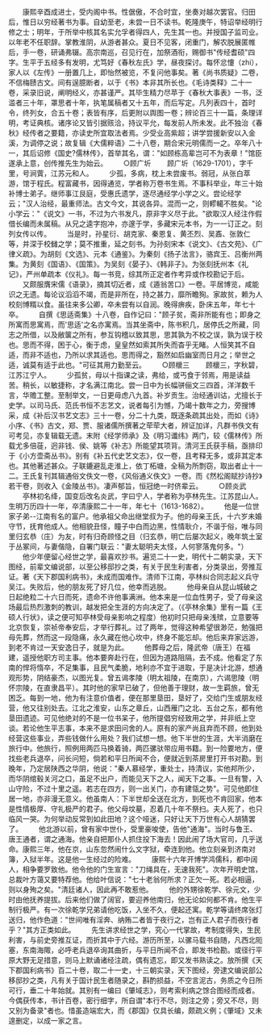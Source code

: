 <!-- { "loadSidebar": true } -->
　　康熙辛酉成进士，受内阁中书。性倨傲，不合时宜，坐奏对越次罢官。归田后，惟日以穷经著书为事。自幼至老，未尝一日不读书。乾隆庚午，特诏举经明行修之士；明年，于所举中核其名实允孚者得四人，先生其一也。并授国子监司业。以年老不任职辞。掌教淮阴，从游者甚众。夏日不见客，闭重门，解农脱展匿帷后，手一卷，研诵弗辍。高宗南巡，召见行在，加祭酒衔，赐御书"传经耆硕"四字。生平于五经多有发明，尤笃好《春秋左氏》学，昼夜探讨。每怀忿懥（zhi），家人以《左传》一册置几上，即怡然被览，不复问他事矣。著《尚书质疑》二卷，不信梅赜古文。间有逞臆断者，以于《书》本非其所长也。《毛诗类释》二十一卷，采录旧说，阐明经义，亦甚谨严。其毕生精力尽苹于《春秋大事表》一书，泛滥者三十年，罩思者十年，执笔属稿者又十五年，而后写定。凡列表四十，首时令，终列女，合五十卷；表皆有序，后更附以舆图一卷；辨论百三十一篇，条理详明，考证典核。诸序论又皆引据赅洽，持议平允，每发前人所未发。此不独治《春秋》经传者之要籍，亦读史所宜取法者焉。少受业高紫超；讲学尝援新安以入金溪，为调停之说；故复辑《大儒粹语》二十八卷，期合宋元明儒而一之。卒年八十一，其后诏修《国史?儒林传》，首举其名，谓："如顾栋高辈岂可不为表章！"馆臣遂承上意，创传推先生为始云。
　　○顾广圻
　　顾广圻（1629-1701），字千里，号涧薲，江苏元和人。
　　少孤，多病，枕上未尝废书。弱冠，从张白萃游，馆于程氏。程富藏书，因得通览，学者称万卷书生焉。不事科举业，年三十始补博士弟子。继师事江艮庭，受惠氏遗学，逐尽通经学小学之义。尝论经学云；"汉人治经，最重师法。古文今文，其说各异。混而一之，则轇轕不胜矣。"论小学云："《说文》一书，不过为六书发凡，原非字义尽于此。"欲取汉人经注作假借长编而未属稿。从兄之逵字抱冲，亦邃于学，多藏宋元本书，为一一订正之。刻列女传以传。
　　当是时，孙星衍、胡克家、秦恩复、黄丕烈、吴鼒、张敦仁等，并深于校雠之学；莫不推重，延之刻书。为孙刻宋本《说文》、《古文苑》、《广律义疏》。为胡刻《文选》、元本《通鉴》。为秦刻《扬子法言》，骆宾王、吕衡州两集。为黄刻《国语》、《国策》。为吴刻《晏子》、《韩非子》。为张刻抚州本《礼记》，严州单疏本《仪礼》。每一书竞，综其所正定者作考异或作校勘记于后。
　　又颇服膺宋儒《语录》，摘其切近者，成《遁翁苦口》一卷。平居博览，咸能识之无遗。每论议滔滔不竭，而是非所在，持之甚力，靡所瞻狥。家故贫，赖为人校刻博糈以食。虽往来多公卿，卒未尝有以自润。晚得痹疾，卧床五年，年七十卒。
　　自撰《思适斋集》十八卷，自作记曰："顾子贫，斋非所能有也；即身之所寓而思寓焉，而'思适'之名亦寓焉。当其坐斋中，陈书积几，居停氏之所藏，同志之所借，以及敝箧之所有，参互钩稽以致其思，思其孰为不校之误，孰为误于校也。思而不得，困于心，衡于虑，皇皇然如索其所失而杳乎无睹。人恒笑其不自适，而非不适也，乃所以求其适也。思而得之，豁然如启幽室而日月之；举世之适，诚莫有适于此也。"可征其用力勤至云。
　　○顾櫰三
　　顾櫰三，字秋碧，江苏江宁人。
　　少孤贫，母以十指课之读，弗给，或丐食于邻焉，用是读益苦。稍长，以敏捷称，才名满江南北。尝一日中为长幅骈俪文三四首，洋洋数千言，华赡工整。至制举文，一日更毋虑八九首。补岁贡生。治经通训诂，尤擅长于史学。以司马氏、范氏书恒不志艺文，说者每引为憾，乃竭十数年之力，旁搜博采，成《补后汉书艺文志》三十一卷，分二十九类，既逐条疏其出处，而如《诗》小序、《书》古文，郑、贾、服诸儒所撰著之荦荦大者，辨证加详，凡群书佚文有可考见，亦复辑载无遗。末附《经学师承》及《明习谶纬》两门，较《儒林传》所载尤多倍蓰，迥非钱、侯、姚等《补志》所能望其项背。清河王氏获手稿，亟排印于《小方壶斋丛书》。别有《补五代史艺文志》，仅一卷，且考释无多，或非其定本也。其他著述甚众。子联鏕避乱走淮上，依丁柘塘，全稿为所剽窃，取出者止十一二。王氏复刊其辑通俗文佚文一卷，《风俗通义佚文》一卷。而《然松阁赋抄诗抄》若干卷，则收入《金陵丛书》。凄声郁旨，恒冠绝一时侪辈云。
　　○顾炎武
　　亭林初名绛，国变后改名炎武，字曰宁人，学者称为亭林先生。江苏昆山人。生明万历四十一年，卒清康熙二十一年，年七十（1613-1682）。
　　他是一位世家子弟--江南有名的富户。他承祖父命出继堂叔为子。他的母亲王氏，十六岁未婚守节，抚育他成人。他相貌丑怪，瞳子中白而边黑，性情耿介，不谐于俗，唯与同里归玄恭（庄）为友，时有归奇顾怪之目（归玄恭，明亡后屡次起义，晚年筑土室于丛冢间，与妻偕隐，自署门联云："妻太聪明夫太怪，人何寥落鬼何多。"）
　　他少年便留心经世之学，最喜欢抄书。遍览二十一史，明代十二朝实录，天下图经，前辈文编说部，以至公移邸抄之类，有关于民生利害者，分类录出，旁推互证。著《天下郡国利病书》，未成而国难作。清师下江南，亭林纠合同志起义兵守吴江。失败后，他的朋友死了好几位，他幸而逃脱。
　　他母亲自从昆山城破之日起绝粒二十六日而死，遗命不许他事满洲。他本来是一位血性男子，受了母亲这场最后热烈激刺的教训，越发把全生涯的方向决定了。（《亭林余集》里有一篇《王硕人行状》，读之便可知亭林受母亲影响之程度）他初时只把母亲浅殡，立意要等北京恢复，崇祯帝奉安后，才举行葬礼。过了两年，觉得这种希望很渺茫，勉强把母先葬，然而这一段隐痛，永久藏在他心坎中，终身不能忘却。他后来弃家远游，到老不肯过一天安逸日子，就是为此。
　　他葬母之后，隆武帝（唐王）在福建，遥授他职方司主事。他本要奔赴行在，但因为道路阻隔，去不成。他看定了东南的悍将惰卒，不足集事，且民气柔脆，地利亦不宜于进取，于是决计北游，想通观形势，阴结豪杰，以图光复。曾五谒孝陵（明太祖陵，在南京），六谒思陵（明怀宗陵，在直隶昌平）。其时他的家早已破了，但他善于理财，故一生羁旅，曾无困乏。每到一地，他为有注意价值者，便在那里垦田，垦好了，交给门生或朋友经营，他又往别处去。江北之淮安，山东之章丘，山西雁门之北、五台之东，都有他垦田遗迹。可见他绝对的不是一位书呆子，他所提倡穷经致用之学，并非纸上空谈。若论他生平志事，本来不是求田问舍的人。原有的家产尚且弃而不顾，他到处经营这些事业，弄些钱做什么用处？我们试想一想。他下半世的生涯，大半消磨在旅行中。他旅行，照例用两匹马换着骑，两匹骡驮带应用书籍。到一险要地方，便找些老兵退卒，问长问短，倘若和平日所闻不合，便就近到茶房里打开书对勘。到晚年，乃定居陕西之华阴，他说："秦人慕经学，重处士，持清议，实他邦所少，而华阴绾毂关河之口，虽足不出户，而能见天下之人，闻天下之事。一旦有警，入山守险，不过十里之遥。若志在四方，则一出关门，亦有建瓴之势"。可见他即住居一地，亦非漫无意义。他虽南人：下半世却全送在北方，到死也不肯回家，他本是性情极厚、守礼极严的君子。他父母坟墓，忍着几十年不祭扫。夫人死了，也只临风一哭。为何举动反常到如此田地？这个哑迷，只好让天下万世有心人胡猜罢了。
　　他北游以前，曾有家中世仆，受里豪唆使，告他"通海"。当时与鲁王、唐王通者，谓之通海。他亲自把那仆人抓住投下海去！因此闹了场大官司，几乎送命。康熙三年，他在京，山东忽然闹什么文字狱，牵连到他。他立刻亲到济南对簿，入狱半年。这是他一生经过的险难。
　　康熙十六年开博学鸿儒科，都中阔人，相争要罗致他。他令他的门生宣言："刀绳具在，无速我死"。次年开明史馆，总裁叶方蔼又要特荐他。他给叶信说："七十老翁何所求？正欠一死。若必相逼，则以身殉之矣。"清廷诸人，因此再不敢惹他。
　　他的外甥徐乾学、徐元文，少时由他抚养提拔。后来他们做了阔官，要迎养他南归，他无论如何都不肯。他生平制行极严。有一次徐乾学兄弟请他吃饭，入坐不久，便起还寓。乾学等请终席张灯送归，他作色道："世间唯有淫奔、纳贿二者皆于夜行之，岂有正人君子而夜行者乎？"其方正类如此。
　　先生讲求经世之学，究心一代掌故，考制度得失，生民利害，与前史旁推互证，而折其中于六经。游历所至，以骡马载书自随，凡西北阨塞，东南海陬，必呼老兵退卒询其曲折，与平日所闻不合，即发书检勘。或径行平原大野无足措意，则马上默诵诸经注疏，偶有遗忘，即又发书熟读之。放所撰《天下郡国利病书》百二十卷，取二十一史，十三朝实录，天下图经，旁逮文编说部公移邸抄之类，凡有关于国计民生者随录之，斟酌损益，不空言泥古，务质之今日所可行，垂二十年始就。其别有一编曰《肇域志》，则考索利病之馀合图经而成者。今偶获传本，书计百卷，密行细字，所自谓"本行不尽，则注之旁；旁又不尽，则又别为备录"者也。惜虽造端宏大，而《郡国》仅具长编，颇疏义例；《肇域》又未遑删定，以成一家之言。
